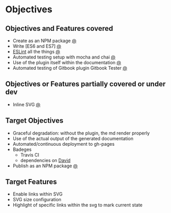 # Objectives

## Objectives and Features covered
* Create as an NPM package [@](NPM_Package.md)
* Write [ES6 and ES7] [@](ES6_and_ES7.md)
* [ESLint](http://eslint.org/) all the things [@](Code_Linting.md)
* Automated testing setup with mocha and chai [@](Automated_Testing.md)
* Use of the plugin itself within the documentation [@](NPM_Package.md)
* Automated testing of Gitbook plugin Gitbook Tester [@](Automated_Testing.md)

## Objectives or Features partially covered or under dev 

* Inline SVG [@](SVG_Inline_Features.md)

## Target Objectives
* Graceful degradation: without the plugin, the md render properly
* Use of the actual output of the generated documentation
* Automated/continuous deployment to gh-pages           
* Badeges
    * Travis CI
    * dependencies on [David](https://david-dm.org)
* Publish as an NPM package [@](NPM_Package.md)

## Target Features
* Enable links within SVG
* SVG size configuration
* Highlight of specific links within the svg to mark current state  

